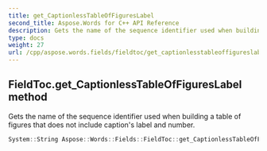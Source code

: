 ```yaml
---
title: get_CaptionlessTableOfFiguresLabel
second_title: Aspose.Words for C++ API Reference
description: Gets the name of the sequence identifier used when building a table of figures that does not include caption's label and number. 
type: docs
weight: 27
url: /cpp/aspose.words.fields/fieldtoc/get_captionlesstableoffigureslabel/
---
```

## FieldToc.get_CaptionlessTableOfFiguresLabel method


Gets the name of the sequence identifier used when building a table of figures that does not include caption's label and number.

```cpp
System::String Aspose::Words::Fields::FieldToc::get_CaptionlessTableOfFiguresLabel() override
```

